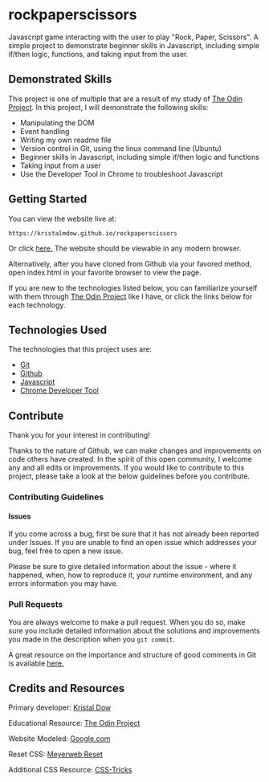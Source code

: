 # rockpaperscissors
Javascript game interacting with the user to play "Rock, Paper, Scissors". A simple project to demonstrate beginner skills in Javascript, including simple if/then logic, functions, and taking input from the user.

## Demonstrated Skills
This project is one of multiple that are a result of my study of [The Odin Project](https://theodinproject.com). In this project, I will demonstrate the following skills:
- Manipulating the DOM
- Event handling
- Writing my own readme file
- Version control in Git, using the linux command line (Ubuntu)
- Beginner skills in Javascript, including simple if/then logic and functions
- Taking input from a user
- Use the Developer Tool in Chrome to troubleshoot Javascript

## Getting Started
You can view the website live at:

    https://kristalmdow.github.io/rockpaperscissors

Or click [here.](https://kristalmdow.github.io/rockpaperscissors) The website should be viewable in any modern browser. 

Alternatively, after you have cloned from Github via your favored method, open index.html in your favorite browser to view the page.

If you are new to the technologies listed below, you can familiarize yourself with them through [The Odin Project](https://theodinproject.com) like I have, or click the links below for each technology.

## Technologies Used
The technologies that this project uses are:
- [Git](https://www.atlassian.com/git/tutorials/what-is-git)
- [Github](https://www.github.com)
- [Javascript](https://www.javascript.com/)
- [Chrome Developer Tool](https://developers.google.com/web/tools/chrome-devtools/)

## Contribute
Thank you for your interest in contributing! 

Thanks to the nature of Github, we can make changes and improvements on code others have created. In the spirit of this open community, I welcome any and all edits or improvements. If you would like to contribute to this project, please take a look at the below guidelines before you contribute.

### Contributing Guidelines
#### Issues
If you come across a bug, first be sure that it has not already been reported under Issues. If you are unable to find an open issue which addresses your bug, feel free to open a new issue.

Please be sure to give detailed information about the issue - where it happened, when, how to reproduce it, your runtime environment, and any errors information you may have.
### Pull Requests
You are always welcome to make a pull request. When you do so, make sure you include detailed information about the solutions and improvements you made in the description when you `git commit`.

A great resource on the importance and structure of good comments in Git is available [here.](https://chris.beams.io/posts/git-commit/)


## Credits and Resources
Primary developer: [Kristal Dow](https://github.com/KristalMDow)

Educational Resource: [The Odin Project](https://theodinproject.com)

Website Modeled: [Google.com](http://www.google.com)

Reset CSS: [Meyerweb Reset](http://meyerweb.com/eric/tools/css/reset/)

Additional CSS Resource: [CSS-Tricks](https://css-tricks.com/)

